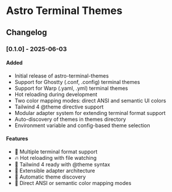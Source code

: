 # Astro Terminal Themes

## Changelog

### [0.1.0] - 2025-06-03

#### Added
- Initial release of astro-terminal-themes
- Support for Ghostty (.conf, .config) terminal themes
- Support for Warp (.yaml, .yml) terminal themes
- Hot reloading during development
- Two color mapping modes: direct ANSI and semantic UI colors
- Tailwind 4 @theme directive support
- Modular adapter system for extending terminal format support
- Auto-discovery of themes in themes directory
- Environment variable and config-based theme selection

#### Features
- 🎨 Multiple terminal format support
- 🔥 Hot reloading with file watching
- 🚀 Tailwind 4 ready with @theme syntax
- 🔧 Extensible adapter architecture
- 📁 Automatic theme discovery
- 🎯 Direct ANSI or semantic color mapping modes
